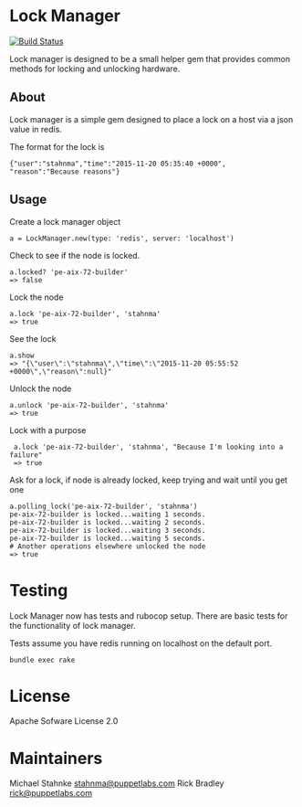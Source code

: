 # Lock Manager

[![Build Status](https://travis-ci.org/puppetlabs/lock_manager.svg?branch=master)](https://travis-ci.org/puppetlabs/lock_manager)

Lock manager is designed to be a small helper gem that provides common methods
for locking and unlocking hardware.

## About

Lock manager is a simple gem designed to place a lock on a host via a
json value in redis.

The format for the lock is

    {"user":"stahnma","time":"2015-11-20 05:35:40 +0000",
    "reason":"Because reasons"}

## Usage

Create a lock manager object

    a = LockManager.new(type: 'redis', server: 'localhost')

Check to see if the node is locked.

    a.locked? 'pe-aix-72-builder'
    => false

Lock the node

    a.lock 'pe-aix-72-builder', 'stahnma'
    => true

See the lock

    a.show
    => "{\"user\":\"stahnma\",\"time\":\"2015-11-20 05:55:52 +0000\",\"reason\":null}"

Unlock the node

    a.unlock 'pe-aix-72-builder', 'stahnma'
    => true

Lock with a purpose

     a.lock 'pe-aix-72-builder', 'stahnma', "Because I'm looking into a failure"
     => true

Ask for a lock, if node is already locked, keep trying and wait until you get one

    a.polling_lock('pe-aix-72-builder', 'stahnma')
    pe-aix-72-builder is locked...waiting 1 seconds.
    pe-aix-72-builder is locked...waiting 2 seconds.
    pe-aix-72-builder is locked...waiting 3 seconds.
    pe-aix-72-builder is locked...waiting 5 seconds.
    # Another operations elsewhere unlocked the node
    => true

# Testing

Lock Manager now has tests and rubocop setup. There are basic tests for
the functionality of lock manager.

Tests assume you have redis running on localhost on the default port.

    bundle exec rake

# License
Apache Sofware License 2.0

# Maintainers
Michael Stahnke <stahnma@puppetlabs.com>
Rick Bradley <rick@puppetlabs.com>
